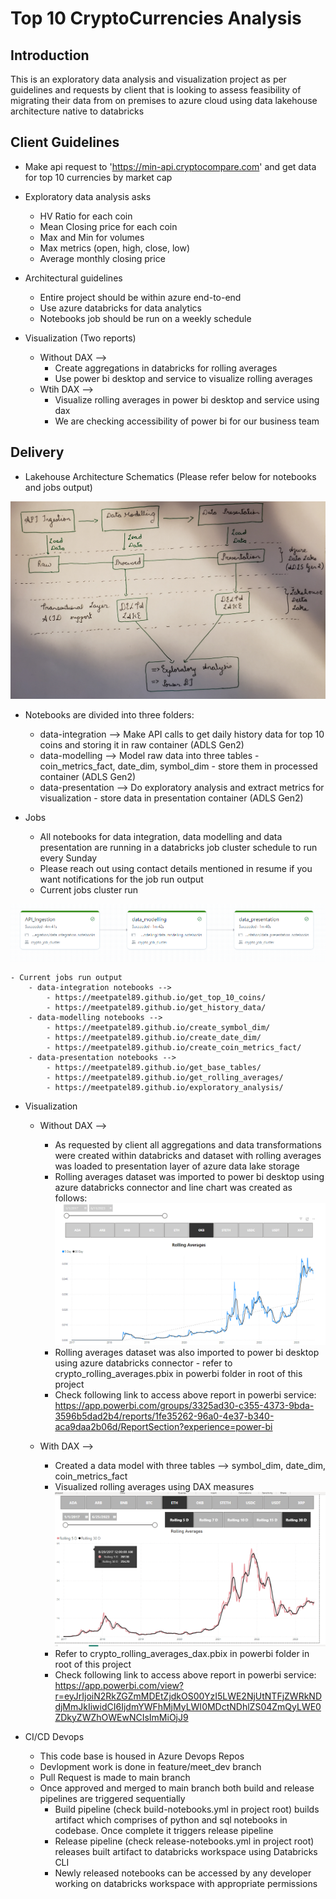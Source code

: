 # Top 10 CryptoCurrencies Analysis

## Introduction 
This is an exploratory data analysis and visualization project as per guidelines and requests by client that is looking to assess feasibility of migrating their data from on premises to azure cloud using data lakehouse architecture native to databricks

## Client Guidelines

- Make api request to 'https://min-api.cryptocompare.com' and get data for top 10 currencies by market cap

- Exploratory data analysis asks
    - HV Ratio for each coin
    - Mean Closing price for each coin 
    - Max and Min for volumes
    - Max metrics (open, high, close, low)
    - Average monthly closing price

- Architectural guidelines
    - Entire project should be within azure end-to-end
    - Use azure databricks for data analytics
    - Notebooks job should be run on a weekly schedule

- Visualization (Two reports)
    - Without DAX -->
        - Create aggregations in databricks for rolling averages
        - Use power bi desktop and service to visualize rolling averages
    - Wtih DAX -->
        - Visualize rolling averages in power bi desktop and service using dax 
        - We are checking accessibility of power bi for our business team

## Delivery

- Lakehouse Architecture Schematics (Please refer below for notebooks and jobs output)

![Alt text](/images/lakehouse_architecture.jpg "Lakehouse Architecture")
- Notebooks are divided into three folders:
    - data-integration --> Make API calls to get daily history data for top 10 coins and storing it in raw container (ADLS Gen2)
    - data-modelling --> Model raw data into three tables - coin_metrics_fact, date_dim, symbol_dim - store them in processed container (ADLS Gen2)
    - data-presentation --> Do exploratory analysis and extract metrics for visualization - store data in presentation container (ADLS Gen2)

- Jobs
    - All notebooks for data integration, data modelling and data presentation are running in a databricks job cluster schedule to run every Sunday
    - Please reach out using contact details mentioned in resume if you want notifications for the job run output
    - Current jobs cluster run 

![Alt text](/images/job_run.png "Databricks Job Clusters")

    - Current jobs run output
        - data-integration notebooks --> 
            - https://meetpatel89.github.io/get_top_10_coins/
            - https://meetpatel89.github.io/get_history_data/
        - data-modelling notebooks -->
            - https://meetpatel89.github.io/create_symbol_dim/
            - https://meetpatel89.github.io/create_date_dim/
            - https://meetpatel89.github.io/create_coin_metrics_fact/
        - data-presentation notebooks -->
            - https://meetpatel89.github.io/get_base_tables/
            - https://meetpatel89.github.io/get_rolling_averages/
            - https://meetpatel89.github.io/exploratory_analysis/


- Visualization
    - Without DAX -->
        - As requested by client all aggregations and data transformations were created within databricks and dataset with rolling averages was loaded to presentation layer of azure data lake storage
        - Rolling averages dataset was imported to power bi desktop using azure databricks connector and line chart was created as follows:
        ![Alt text](/images/powerbi_snap.png "Rolling Averages without DAX")
        - Rolling averages dataset was also imported to power bi desktop using azure databricks connector - refer to crypto_rolling_averages.pbix in powerbi folder in root of this project
        - Check following link to access above report in powerbi service:
        https://app.powerbi.com/groups/3325ad30-c355-4373-9bda-3596b5dad2b4/reports/1fe35262-96a0-4e37-b340-aca9daa2b06d/ReportSection?experience=power-bi

    - With DAX --> 
        - Created a data model with three tables --> symbol_dim, date_dim, coin_metrics_fact 
        - Visualized rolling averages using DAX measures 
        ![Alt text](/images/powerbi_dax_snap.png "Rolling Averages using DAX")
        - Refer to crypto_rolling_averages_dax.pbix in powerbi folder in root of this project
        - Check following link to access above report in powerbi service: https://app.powerbi.com/view?r=eyJrIjoiN2RkZGZmMDEtZjdkOS00YzI5LWE2NjUtNTFjZWRkNDdjMmJkIiwidCI6IjdmYWFhMjMyLWI0MDctNDhlZS04ZmQyLWE0ZDkyZWZhOWEwNCIsImMiOjJ9

- CI/CD Devops
    - This code base is housed in Azure Devops Repos 
    - Devlopment work is done in feature/meet_dev branch
    - Pull Request is made to main branch
    - Once approved and merged to main branch both build and release pipelines are triggered sequentially
        - Build pipeline (check build-notebooks.yml in project root) builds artifact which comprises of python and sql notebooks in codebase. Once complete it triggers release pipeline
        - Release pipeline (check release-notebooks.yml in project root) releases built artifact to databricks workspace using Databricks CLI
        - Newly released notebooks can be accessed by any developer working on databricks workspace with appropriate permissions
